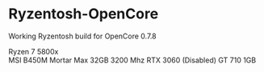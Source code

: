 # Ryzentosh-OpenCore
Working Ryzentosh build for OpenCore 0.7.8

Ryzen 7 5800x <br />
MSI B450M Mortar Max
32GB 3200 Mhz
RTX 3060 (Disabled)
GT 710 1GB
